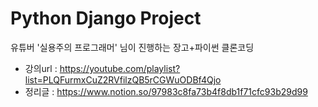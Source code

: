 # Python Django Project
유튜버 '실용주의 프로그래머' 님이 진행하는 장고+파이썬 클론코딩
- 강의url : https://youtube.com/playlist?list=PLQFurmxCuZ2RVfilzQB5rCGWuODBf4Qjo
- 정리글 : https://www.notion.so/97983c8fa73b4f8db1f71cfc93b29d99

